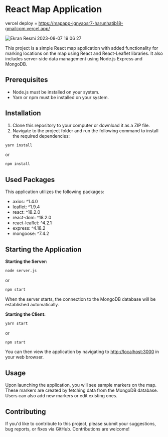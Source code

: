 
# React Map Application
vercel deploy = https://mapapp-ignyaosr7-harunhatib18-gmailcom.vercel.app/

![Ekran Resmi 2023-08-07 19 06 27](https://github.com/Harhat18/Map/assets/111196660/3847c308-21e5-489f-86ec-a9b11caa81d1)


This project is a simple React map application with added functionality for marking locations on the map using React and React-Leaflet libraries. It also includes server-side data management using Node.js Express and MongoDB.

## Prerequisites

- Node.js must be installed on your system.
- Yarn or npm must be installed on your system.

## Installation

1. Clone this repository to your computer or download it as a ZIP file.
2. Navigate to the project folder and run the following command to install the required dependencies:

```bash
yarn install
```

or

```bash
npm install
```

## Used Packages

This application utilizes the following packages:

- axios: ^1.4.0
- leaflet: ^1.9.4
- react: ^18.2.0
- react-dom: ^18.2.0
- react-leaflet: ^4.2.1
- express: ^4.18.2
- mongoose: ^7.4.2

## Starting the Application

**Starting the Server:**

```bash
node server.js
```

or

```bash
npm start
```

When the server starts, the connection to the MongoDB database will be established automatically.

**Starting the Client:**

```bash
yarn start
```

or

```bash
npm start
```

You can then view the application by navigating to [http://localhost:3000](http://localhost:3000) in your web browser.

## Usage

Upon launching the application, you will see sample markers on the map. These markers are created by fetching data from the MongoDB database. Users can also add new markers or edit existing ones.


## Contributing

If you'd like to contribute to this project, please submit your suggestions, bug reports, or fixes via GitHub. Contributions are welcome!
